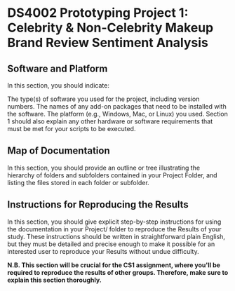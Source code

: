 # DS4002 Prototyping Project 1: Celebrity & Non-Celebrity Makeup Brand Review Sentiment Analysis

## Software and Platform
In this section, you should indicate:

The type(s) of software you used for the project, including version numbers.
The names of any add-on packages that need to be installed with the software.
The platform (e.g., Windows, Mac, or Linux) you used.
Section 1 should also explain any other hardware or software requirements that must be met for your scripts to be executed.

## Map of Documentation
In this section, you should provide an outline or tree illustrating the hierarchy of folders and subfolders contained in your Project Folder, and listing the files stored in each folder or subfolder.

## Instructions for Reproducing the Results
In this section, you should give explicit step-by-step instructions for using the documentation in your Project/ folder to reproduce the Results of your study. These instructions should be written in straightforward plain English, but they must be detailed and precise enough to make it possible for an interested user to reproduce your Results without undue difficulty.

**N.B. This section will be crucial for the CS1 assignment, where you'll be required to reproduce the results of other groups. Therefore, make sure to explain this section thoroughly.**
